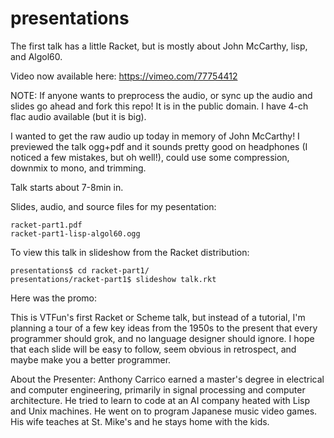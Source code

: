presentations
=============

The first talk has a little Racket, but is mostly about John McCarthy, lisp,
and Algol60.

Video now available here: https://vimeo.com/77754412

NOTE: If anyone wants to preprocess the audio, or sync up the audio and slides
go ahead and fork this repo! It is in the public domain. I have 4-ch flac audio
available (but it is big).

I wanted to get the raw audio up today in memory of John McCarthy!
I previewed the talk ogg+pdf and it sounds
pretty good on headphones (I noticed a few mistakes, but oh well!), could use
some compression, downmix to mono, and trimming.

Talk starts about 7-8min in.

Slides, audio, and source files for my pesentation:

```
racket-part1.pdf
racket-part1-lisp-algol60.ogg
```

To view this talk in slideshow from the Racket distribution:

```
presentations$ cd racket-part1/
presentations/racket-part1$ slideshow talk.rkt
```

Here was the promo:

This is VTFun's first Racket or Scheme talk, but instead of a
tutorial, I'm planning a tour of a few key ideas from the 1950s to the
present that every programmer should grok, and no language designer
should ignore. I hope that each slide will be easy to follow, seem
obvious in retrospect, and maybe make you a better programmer.

About the Presenter: Anthony Carrico earned a master's degree in
electrical and computer engineering, primarily in signal processing
and computer architecture. He tried to learn to code at an AI company
heated with Lisp and Unix machines. He went on to program Japanese
music video games. His wife teaches at St. Mike's and he stays home
with the kids.
